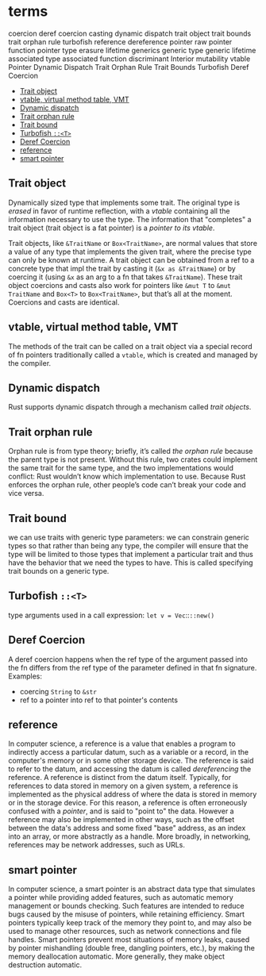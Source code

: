 # terms

coercion
deref coercion
casting
dynamic dispatch
trait object
trait bounds
trait orphan rule
turbofish
reference
dereference
pointer
raw pointer
function pointer
type erasure
lifetime
generics
generic type
generic lifetime
associated type
associated function
discriminant
Interior mutability
vtable
Pointer
Dynamic Dispatch
Trait Orphan Rule
Trait Bounds
Turbofish
Deref Coercion

<!-- TOC -->

- [Trait object](#trait-object)
- [vtable, virtual method table, VMT](#vtable-virtual-method-table-vmt)
- [Dynamic dispatch](#dynamic-dispatch)
- [Trait orphan rule](#trait-orphan-rule)
- [Trait bound](#trait-bound)
- [Turbofish `::<T>`](#turbofish-t)
- [Deref Coercion](#deref-coercion)
- [reference](#reference)
- [smart pointer](#smart-pointer)

<!-- /TOC -->

## Trait object
Dynamically sized type that implements some trait. The original type is *erased* in favor of runtime reflection, with a *vtable* containing all the information necessary to use the type. The information that "completes" a trait object (trait object is a fat pointer) is a *pointer to its vtable*.

Trait objects, like `&TraitName` or `Box<TraitName>`, are normal values that store a value of any type that implements the given trait, where the precise type can only be known at runtime. A trait object can be obtained from a ref to a concrete type that impl the trait by casting it (`&x as &TraitName`) or by coercing it (using `&x` as an arg to a fn that takes `&TraitName`). These trait object coercions and casts also work for pointers like `&mut T` to `&mut TraitName` and `Box<T>` to `Box<TraitName>`, but that’s all at the moment. Coercions and casts are identical.

## vtable, virtual method table, VMT
The methods of the trait can be called on a trait object via a special record 
of fn pointers traditionally called a `vtable`, which is created and managed 
by the compiler.

## Dynamic dispatch
Rust supports dynamic dispatch through a mechanism called *trait objects*.

## Trait orphan rule
Orphan rule is from type theory; briefly, it’s called *the orphan rule* because 
the parent type is not present. Without this rule, two crates could implement the same trait for the same type, and the two implementations would conflict: Rust wouldn’t know which implementation to use. Because Rust enforces the orphan rule, other people’s code can’t break your code and vice versa.

## Trait bound
we can use traits with generic type parameters: we can constrain generic types 
so that rather than being any type, the compiler will ensure that the type will 
be limited to those types that implement a particular trait and thus have the 
behavior that we need the types to have. This is called specifying trait bounds 
on a generic type.

## Turbofish `::<T>`
type arguments used in a call expression: `let v = Vec`::<i32>`::new()`

## Deref Coercion
A deref coercion happens when the ref type of the argument passed into the fn 
differs from the ref type of the parameter defined in that fn signature.
Examples:
- coercing `String` to `&str`
- ref to a pointer into ref to that pointer's contents


## reference
In computer science, a reference is a value that enables a program to indirectly
access a particular datum, such as a variable or a record, in the computer's memory or in some other storage device. The reference is said to refer to the datum, and accessing the datum is called *dereferencing* the reference.
A reference is distinct from the datum itself. Typically, for references to data stored in memory on a given system, a reference is implemented as the physical address of where the data is stored in memory or in the storage device. For this reason, a reference is often erroneously confused with a *pointer*, and is said to "point to" the data. However a reference may also be implemented in other ways, such as the offset between the data's address and some fixed "base" address, as an index into an array, or more abstractly as a handle. More broadly, in networking, references may be network addresses, such as URLs.

## smart pointer
In computer science, a smart pointer is an abstract data type that simulates a 
pointer while providing added features, such as automatic memory management or 
bounds checking. Such features are intended to reduce bugs caused by the misuse 
of pointers, while retaining efficiency. Smart pointers typically keep track of 
the memory they point to, and may also be used to manage other resources, such 
as network connections and file handles.
Smart pointers prevent most situations of memory leaks, caused by pointer 
mishandling (double free, dangling pointers, etc.), by making the memory 
deallocation automatic. More generally, they make object destruction automatic.

